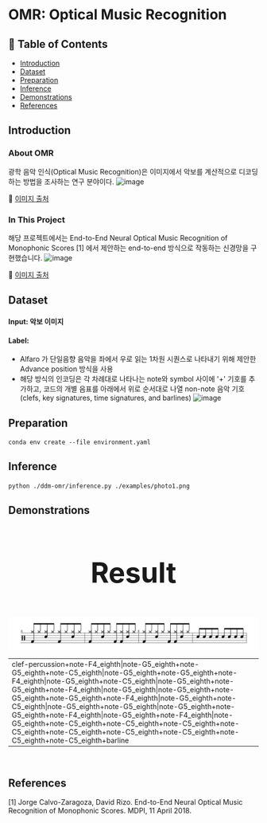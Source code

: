 # OMR: Optical Music Recognition

## 📝 Table of Contents

- [Introduction](#Introduction)
- [Dataset](#Dataset)
- [Preparation](#Preparation)
- [Inference](#Inference)
- [Demonstrations](#Demonstrations)
- [References](#References)

## Introduction <a name = "Introduction"></a>

### About OMR
광학 음악 인식(Optical Music Recognition)은 이미지에서 악보를 계산적으로 디코딩하는 방법을 조사하는 연구 분야이다.
![image](https://github.com/DoongDoongMaster/optical-music-recognition/assets/68185825/87805343-fd39-4791-b47c-70671e8dc184)

🔗 [이미지 출처](https://link.springer.com/article/10.1007/s13735-023-00278-5/figures/1)

### In This Project
해당 프로젝트에서는 End-to-End Neural Optical Music Recognition of Monophonic Scores [1] 에서 제안하는 end-to-end 방식으로 작동하는 신경망을 구현했습니다.
![image](https://github.com/DoongDoongMaster/optical-music-recognition/assets/68185825/927776ab-9326-433b-91ac-97563644a3fe)

🔗 [이미지 출처](https://www.mdpi.com/2076-3417/8/4/606)

## Dataset <a name = "Dataset"></a>

#### Input: 악보 이미지 
#### Label:
* Alfaro 가 단일음향 음악을 좌에서 우로 읽는 1차원 시퀀스로 나타내기 위해 제안한 Advance position 방식을 사용
* 해당 방식의 인코딩은 각 차례대로 나타나는 note와 symbol 사이에 '+' 기호를 추가하고, 코드의 개별 음표를 아래에서 위로 순서대로 나열
non-note 음악 기호(clefs, key signatures, time signatures, and barlines)
![image](https://github.com/DoongDoongMaster/optical-music-recognition/assets/68185825/cf755a97-516d-48b3-98f5-a8e5ba86067c)


## Preparation <a name = "Preparation"></a>
```
conda env create --file environment.yaml
```

## Inference <a name = "Inference"></a>
```
python ./ddm-omr/inference.py ./examples/photo1.png
```

## Demonstrations <a name = "Demonstrations"></a>


<div align="center">
 <font size = "70"><h3>Result</h3></font>
</div>
<div align="center">
  <a href="" rel="noopener">
 <img src="./examples/photo1.png" width="1000px" alt="Dataset"></a>
</div>
<div align="center">
<table><tr><td >clef-percussion+note-F4_eighth|note-G5_eighth+note-G5_eighth+note-C5_eighth|note-G5_eighth+note-G5_eighth+note-F4_eighth|note-G5_eighth+note-C5_eighth|note-G5_eighth+note-G5_eighth+note-F4_eighth|note-G5_eighth|note-G5_eighth+note-G5_eighth+note-G5_eighth+note-F4_eighth|note-G5_eighth+note-C5_eighth|note-G5_eighth+note-G5_eighth|note-G5_eighth+note-G5_eighth+note-F4_eighth|note-G5_eighth+note-F4_eighth|note-G5_eighth+note-C5_eighth+note-C5_eighth+note-C5_eighth+note-C5_eighth+note-C5_eighth+note-C5_eighth+note-C5_eighth+note-C5_eighth+note-C5_eighth+barline</td></tr></table>​​​​​​​
</div>

## References <a name = "References"></a>
[1] Jorge Calvo-Zaragoza, David Rizo. End-to-End Neural Optical Music Recognition of Monophonic Scores. MDPI, 11 April 2018.
